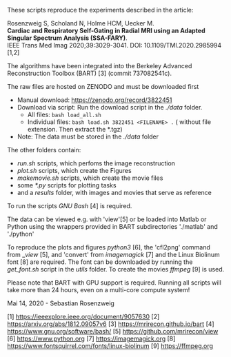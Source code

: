 These scripts reproduce the experiments described in the article:

Rosenzweig S, Scholand N, Holme HCM, Uecker M. <br>
 **Cardiac and Respiratory Self-Gating in Radial MRI using an Adapted Singular Spectrum Analysis (SSA-FARY)**. <br>
IEEE Trans Med Imag 2020;39:3029-3041. DOI: 10.1109/TMI.2020.2985994 [1,2]

The algorithms have been integrated into the Berkeley Advanced Reconstruction Toolbox (BART) [3] (commit 737082541c).

The raw files are hosted on ZENODO and must be downloaded first
- Manual download: https://zenodo.org/record/3822451
- Download via script: Run the download script in the _./data_ folder.
  - All files: `bash load_all.sh` 
  - Individual files: `bash load.sh 3822451 <FILENAME> .` (<FILENAME> without file extension. Then extract the *.tgz)
- Note: The data must be stored in the _./data_ folder

The other folders contain:
- _run.sh_ scripts, which perfoms the image reconstruction
- _plot.sh_ scripts, which create the Figures
- _makemovie.sh_ scripts, which create the movie files
- some _*.py_ scripts for plotting tasks
- and a _results_ folder, with images and movies that serve as reference

To run the scripts _GNU Bash_ [4] is required.

The data can be viewed e.g. with 'view'[5] or be loaded into Matlab or Python
using the wrappers provided in BART subdirectories './matlab' and './python'

To reproduce the plots and figures _python3_ [6], the 'cfl2png' command from
__view_ [5], and 'convert' from _imagemagick_ [7] and the Linux Biolinum font [8]
are required. The font can be downloaded by running the _get_font.sh_ script
in the _utils_ folder. To create the movies _ffmpeg_ [9] is used.

Please note that BART with GPU support is required.
Running all scripts will take more than 24 hours, even on a multi-core compute system!



Mai 14, 2020 - Sebastian Rosenzweig

[1] https://ieeexplore.ieee.org/document/9057630
[2] https://arxiv.org/abs/1812.09057v6
[3] https://mrirecon.github.io/bart
[4] https://www.gnu.org/software/bash/
[5] https://github.com/mrirecon/view
[6] https://www.python.org
[7] https://imagemagick.org
[8] https://www.fontsquirrel.com/fonts/linux-biolinum
[9] https://ffmpeg.org
